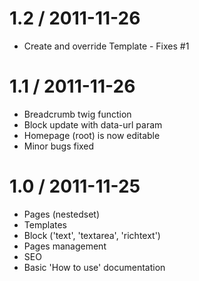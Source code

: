 1.2 / 2011-11-26 
==================

  * Create and override Template - Fixes #1

1.1 / 2011-11-26 
==================

  * Breadcrumb twig function 
  * Block update with data-url param
  * Homepage (root) is now editable
  * Minor bugs fixed

1.0 / 2011-11-25 
==================

  * Pages (nestedset)
  * Templates
  * Block ('text', 'textarea', 'richtext')
  * Pages management
  * SEO
  * Basic 'How to use' documentation
